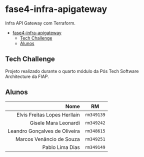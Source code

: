 # fase4-infra-apigateway

Infra API Gateway com Terraform.

- [fase4-infra-apigateway](#fase4-infra-apigateway)
  - [Tech Challenge](#tech-challenge)
  - [Alunos](#alunos)

## Tech Challenge

Projeto realizado durante o quarto módulo da Pós Tech Software Architecture da FIAP.

## Alunos

|                                         Nome |     RM     |
|---------------------------------------------:| :--------: |
|                 Elvis Freitas Lopes Herllain | `rm349139` |
|                         Gisele Mara Leonardi | `rm349242` |
|                Leandro Gonçalves de Oliveira | `rm348615` |
|                     Marcos Venâncio de Souza | `rm349251` |
|                              Pablo Lima Dias | `rm349149` |
